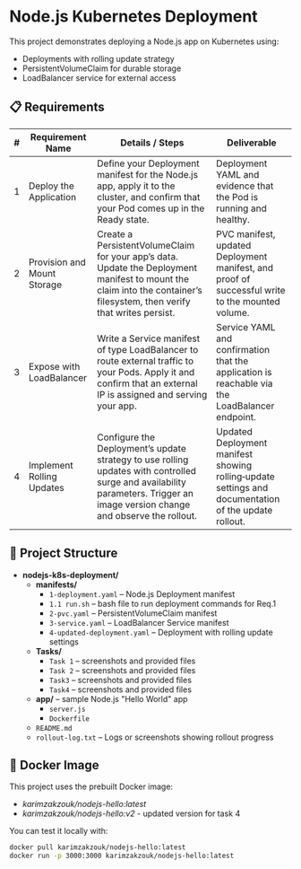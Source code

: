 # Node.js Kubernetes Deployment

This project demonstrates deploying a Node.js app on Kubernetes using:

- Deployments with rolling update strategy
- PersistentVolumeClaim for durable storage
- LoadBalancer service for external access


## 📋 Requirements

| #  | Requirement Name           | Details / Steps                                                                                                                                     | Deliverable                                                                                 |
|----|----------------------------|-----------------------------------------------------------------------------------------------------------------------------------------------------|---------------------------------------------------------------------------------------------|
| 1  | Deploy the Application     | Define your Deployment manifest for the Node.js app, apply it to the cluster, and confirm that your Pod comes up in the Ready state.               | Deployment YAML and evidence that the Pod is running and healthy.                          |
| 2  | Provision and Mount Storage| Create a PersistentVolumeClaim for your app’s data. Update the Deployment manifest to mount the claim into the container’s filesystem, then verify that writes persist. | PVC manifest, updated Deployment manifest, and proof of successful write to the mounted volume. |
| 3  | Expose with LoadBalancer   | Write a Service manifest of type LoadBalancer to route external traffic to your Pods. Apply it and confirm that an external IP is assigned and serving your app. | Service YAML and confirmation that the application is reachable via the LoadBalancer endpoint. |
| 4  | Implement Rolling Updates  | Configure the Deployment’s update strategy to use rolling updates with controlled surge and availability parameters. Trigger an image version change and observe the rollout. | Updated Deployment manifest showing rolling‑update settings and documentation of the update rollout. |

## 📁 Project Structure

- **nodejs-k8s-deployment/**
  - **manifests/**
    - `1-deployment.yaml` – Node.js Deployment manifest
    - `1.1 run.sh` – bash file to run deployment commands for Req.1
    - `2-pvc.yaml` – PersistentVolumeClaim manifest  
    - `3-service.yaml` – LoadBalancer Service manifest  
    - `4-updated-deployment.yaml` – Deployment with rolling update settings
  - **Tasks/**
    - `Task 1` – screenshots and provided files
    - `Task 2` – screenshots and provided files
    - `Task3` – screenshots and provided files
    - `Task4` – screenshots and provided files
  - **app/** – sample Node.js "Hello World" app  
    - `server.js`  
    - `Dockerfile`  
  - `README.md`  
  - `rollout-log.txt` – Logs or screenshots showing rollout progress
## 🐳 Docker Image

This project uses the prebuilt Docker image:

- *karimzakzouk/nodejs-hello:latest*
- *karimzakzouk/nodejs-hello:v2* - updated version for task 4

You can test it locally with:

```bash
docker pull karimzakzouk/nodejs-hello:latest
docker run -p 3000:3000 karimzakzouk/nodejs-hello:latest




